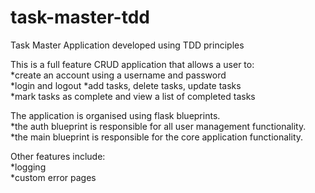 # task-master-tdd

Task Master Application developed using TDD principles  

This is a full feature CRUD application that allows a user to:  
*create an account using a username and password  
*login and logout
*add tasks, delete tasks, update tasks  
*mark tasks as complete and view a list of completed tasks  

The application is organised using flask blueprints.    
*the auth blueprint is responsible for all user management functionality.   
*the main blueprint is responsible for the core application functionality.  

Other features include:  
*logging  
*custom error pages